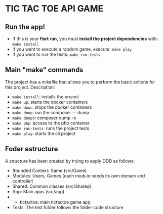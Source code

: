 # TIC TAC TOE API GAME

## Run the app!
- If this is your **fisrt run**, you must **install the project dependencies** with: `make install`
- If you want to execute a random game, execute: `make play`
- If you want to run the tests: `make run-tests`

## Main "make" commands
The project has a mikefile that allows you to perform the basic actions for this project. Description:
- `make install`: installs the project
- `make up`: starts the docker containers
- `make down`: stops the docker containers
- `make dump`: run the composer -- dump
- `make dumpo`: composer dump -o
- `make php`: access to the php container
- `make run-tests`: runs the project tests
- `make play`: starts the cli project

## Foder estructure
A structure has been created by trying to apply DDD as follows:
- Bounded Context: Game (src/Game)
 - Modules: Users, Games (each module needs its own domain and controller)
- Shared: Common classes (src/Shared)
- App: Main apps (src/app)
- - tictactoe: main tictactoe game app
- Tests: The test folder follows the folder code structure